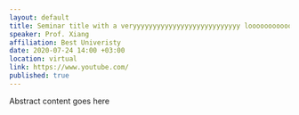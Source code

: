 ```yaml
---
layout: default
title: Seminar title with a veryyyyyyyyyyyyyyyyyyyyyyyyyyy loooooooooooooooong title
speaker: Prof. Xiang
affiliation: Best Univeristy
date: 2020-07-24 14:00 +03:00 
location: virtual
link: https://www.youtube.com/ 
published: true
---
```



Abstract content goes here 

